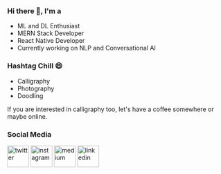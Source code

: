 ### Hi there 👋, I'm a

- ML and DL Enthusiast
- MERN Stack Developer 
- React Native Developer
- Currently working on NLP and Conversational AI


### Hashtag Chill 😄
- Calligraphy
- Photography
- Doodling

If you are interested in calligraphy too, let's have a coffee somewhere or maybe online.


### Social Media

<p align="left">
<a href="https://twitter.com/SidMallick7"><img src="https://img.icons8.com/color/96/000000/twitter-squared.png" width="50px" alt="twitter"/></a>	
<a href="https://www.instagram.com/sidmallick7/"><img src="https://img.icons8.com/color/96/000000/instagram-new.png" width="50px" alt="instagram"/></a>	
<!-- <a href="https://open.spotify.com/user/4tvdophd9tr3l0d0e7y3yoq9x"><img src="https://img.icons8.com/color/96/000000/spotify--v1.png" width="50px" alt="spotify"/></a>	 -->
<!-- <a href="https://steamcommunity.com/id/ashmal47/"><img src="https://img.icons8.com/fluent/96/000000/steam.png" width="50px" alt="steam"/></a>	 -->
<a href="https://medium.com/@sidharthabiki"><img src="https://img.icons8.com/color/96/000000/medium.png" width="50px" alt="medium"/></a>	
<a href="https://www.linkedin.com/in/mallicksidhartha7/"><img src="https://img.icons8.com/color/96/000000/linkedin.png" width="50px" alt="linkedin"/></a>
</p>
